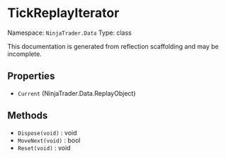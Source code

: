 # TickReplayIterator

Namespace: `NinjaTrader.Data`
Type: class

This documentation is generated from reflection scaffolding and may be incomplete.

## Properties
- `Current` (NinjaTrader.Data.ReplayObject)

## Methods
- `Dispose(void)` : void
- `MoveNext(void)` : bool
- `Reset(void)` : void
